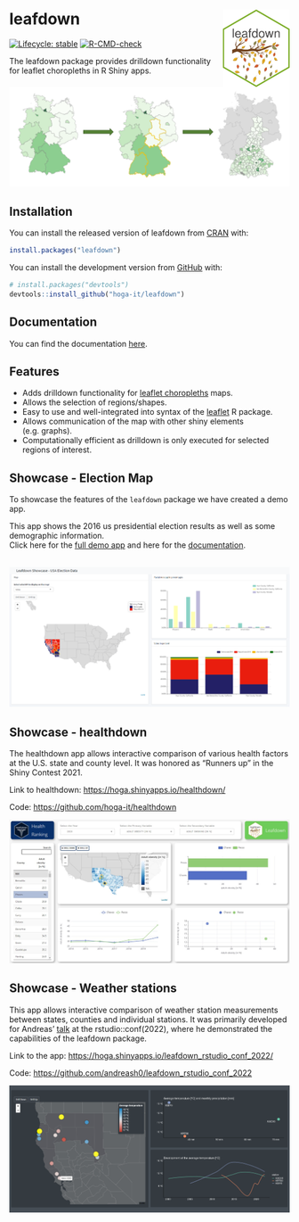 
<!-- README.md is generated from README.Rmd. Please edit that file -->

# leafdown <a><img id="leafdown-hex" src='man/figures/hex-leafdown.png' align="right" height="139px" /></a>

<!-- badges: start -->

[![Lifecycle:
stable](https://img.shields.io/badge/lifecycle-stable-brightgreen.svg)](https://lifecycle.r-lib.org/articles/stages.html#stable)
[![R-CMD-check](https://github.com/hoga-it/leafdown/workflows/R-CMD-check/badge.svg)](https://github.com/hoga-it/leafdown/actions)
<!-- badges: end -->

The leafdown package provides drilldown functionality for leaflet
choropleths in R Shiny apps.

<img src='man/figures/select_drilldown.PNG'/>

## Installation

You can install the released version of leafdown from
[CRAN](https://CRAN.R-project.org) with:

``` r
install.packages("leafdown")
```

You can install the development version from
[GitHub](https://github.com/) with:

``` r
# install.packages("devtools")
devtools::install_github("hoga-it/leafdown")
```

## Documentation

You can find the documentation
[here](https://hoga-it.github.io/leafdown/index.html).

## Features

-   Adds drilldown functionality for [leaflet
    choropleths](https://rstudio.github.io/leaflet/choropleths.html)
    maps.
-   Allows the selection of regions/shapes.
-   Easy to use and well-integrated into syntax of the
    [leaflet](https://rstudio.github.io/leaflet/) R package.
-   Allows communication of the map with other shiny elements
    (e.g. graphs).
-   Computationally efficient as drilldown is only executed for selected
    regions of interest.

## Showcase - Election Map

To showcase the features of the `leafdown` package we have created a
demo app. <br>

This app shows the 2016 us presidential election results as well as some
demographic information.<br> Click here for the [full demo
app](https://pega.shinyapps.io/election16/) and here for the
[documentation](https://hoga-it.github.io/leafdown/articles/Connection_to_other_elements.html).
<br> <br>

<img src='man/figures/app_election_map.png'/>

## Showcase - healthdown

The healthdown app allows interactive comparison of various health
factors at the U.S. state and county level. It was honored as “Runners
up” in the Shiny Contest 2021.

Link to healthdown: <https://hoga.shinyapps.io/healthdown/>

Code: <https://github.com/hoga-it/healthdown>

<img src='man/figures/healthdown_app.jpg'/>

## Showcase - Weather stations

This app allows interactive comparison of weather station measurements
between states, counties and individual stations. It was primarily
developed for Andreas’
[talk](https://www.rstudio.com/conference/2022/talks/leafdown-interactive-multi-layer-maps/)
at the rstudio::conf(2022), where he demonstrated the capabilities of
the leafdown package.

Link to the app: <https://hoga.shinyapps.io/leafdown_rstudio_conf_2022/>

Code: <https://github.com/andreash0/leafdown_rstudio_conf_2022>

<img src='man/figures/app_weather.png'/>
